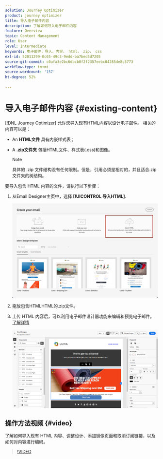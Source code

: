 ```yaml
---
solution: Journey Optimizer
product: journey optimizer
title: 导入电子邮件内容
description: 了解如何导入电子邮件内容
feature: Overview
topic: Content Management
role: User
level: Intermediate
keywords: 电子邮件，导入，内容， html， zip， css
exl-id: 52011299-0c65-49c3-9edd-ba7bed5d7205
source-git-commit: c0afa3e2bc6dbcb0f2f2357eebc04285de8c5773
workflow-type: tm+mt
source-wordcount: '157'
ht-degree: 52%

---
```


# 导入电子邮件内容 {#existing-content}

[!DNL Journey Optimizer] 允许您导入现有HTML内容以设计电子邮件。 相关的内容可以是：

* An **HTML文件** 具有内嵌样式表；
* A **.zip文件夹** 包括HTML文件、样式表(.css)和图像。

   >[!NOTE]
   >
   >具体的 .zip 文件结构没有任何限制。但是，引用必须是相对的，并且适合.zip文件夹的树结构。

要导入包含 HTML 内容的文件，请执行以下步骤：

1. 从Email Designer主页中，选择 **[!UICONTROL 导入HTML]**.

   ![](assets/import-html_2.png)

1. 拖放包含HTMLHTML的.zip文件。

1. 上传 HTML 内容后，可以利用电子邮件设计器功能来编辑和预览电子邮件。[了解详情](content-from-scratch.md)

   ![](assets/html-imported.png)

## 操作方法视频 {#video}

了解如何导入现有 HTML 内容、调整设计、添加镜像页面和取消订阅链接，以及如何对内容进行编码。

>[!VIDEO](https://video.tv.adobe.com/v/334102?quality=12)
